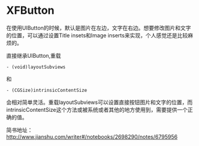 # XFButton

在使用UIButton的时候，默认是图片在左边，文字在右边。想要修改图片和文字的位置，可以通过设置Title insets和Image inserts来实现，个人感觉还是比较麻烦的。

直接继承UIButton,重载
  
    - (void)layoutSubviews 

和 
  
    - (CGSize)intrinsicContentSize 
会相对简单灵活。重载layoutSubviews可以设置直接按钮图片和文字的位置，而intrinsicContentSize这个方法或被系统或者其他的地方使用到，需要提供一个正确的值。

简书地址：<http://www.jianshu.com/writer#/notebooks/2698290/notes/6795956>
